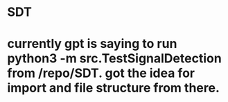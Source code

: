 # SDT
# currently gpt is saying to run python3 -m src.TestSignalDetection from /repo/SDT. got the idea for import and file structure from there.

